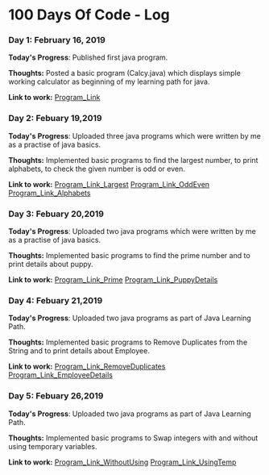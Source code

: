 # 100 Days Of Code - Log

### Day 1: February 16, 2019 

**Today's Progress**: Published first java program.

**Thoughts:** Posted a basic program (Calcy.java) which displays simple working calculator as beginning of my learning path for java.

**Link to work:** [Program_Link](https://github.com/vaish30/Learning-Java)

### Day 2: Febuary 19,2019 

**Today's Progress**: Uploaded three java programs which were written by me as a practise of java basics.

**Thoughts:** Implemented basic programs to find the largest number, to print alphabets, to check the given number is odd or even.

**Link to work:** [Program_Link_Largest](https://github.com/vaish30/Learning-Java/blob/master/Largest.java)
                  [Program_Link_OddEven](https://github.com/vaish30/Learning-Java/blob/master/Check.java)
                  [Program_Link_Alphabets](https://github.com/vaish30/Learning-Java/blob/master/alpha.java)
                  
### Day 3: Febuary 20,2019 

**Today's Progress**: Uploaded two java programs which were written by me as a practise of java basics.

**Thoughts:** Implemented basic programs to find the prime number and to print details about puppy.

**Link to work:** [Program_Link_Prime](https://github.com/vaish30/Learning-Java/blob/master/Prime.java)
                  [Program_Link_PuppyDetails](https://github.com/vaish30/Learning-Java/blob/master/Puppy.java)
                  

### Day 4: Febuary 21,2019 

**Today's Progress**: Uploaded two java programs as part of Java Learning Path.

**Thoughts:** Implemented basic programs to Remove Duplicates from the String and to print details about Employee.

**Link to work:** [Program_Link_RemoveDuplicates](https://github.com/vaish30/Learning-Java/blob/master/RemoveDuplicates.java)
                  [Program_Link_EmployeeDetails](https://github.com/vaish30/Learning-Java/blob/master/Employee.java)
                  
                  
### Day 5: Febuary 26,2019 

**Today's Progress**: Uploaded two java programs as part of Java Learning Path.

**Thoughts:** Implemented basic programs to Swap integers with and without using temporary variables.

**Link to work:** [Program_Link_WithoutUsing](https://github.com/vaish30/Learning-Java/blob/master/NewSwap.java)
                  [Program_Link_UsingTemp](https://github.com/vaish30/Learning-Java/blob/master/Swap.java)

